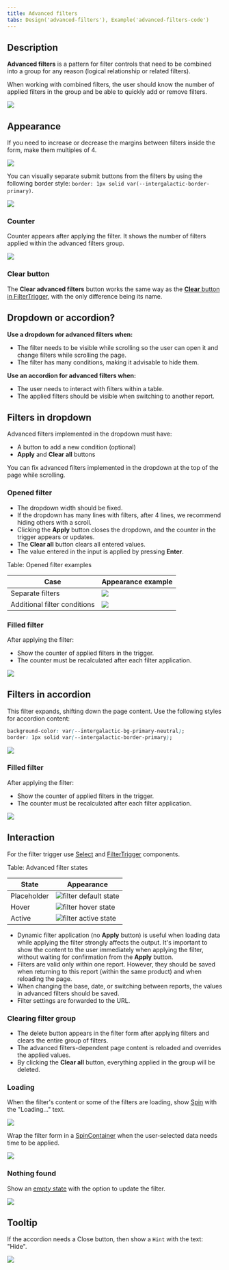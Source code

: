 ```yaml
---
title: Advanced filters
tabs: Design('advanced-filters'), Example('advanced-filters-code')
---
```


## Description

**Advanced filters** is a pattern for filter controls that need to be combined into a group for any reason (logical relationship or related filters).

When working with combined filters, the user should know the number of applied filters in the group and be able to quickly add or remove filters.

![](static/advanced-filters-dropdown-filled.png)

<!-- ### Combination of conditions

Advanced filters can combine the following conditions:

**By logical division:**

- Including/excluding conditions (Include/exclude filters).
- Separate filters (SERP features, etc.).

**By the method of applying the selected filters:**

- Triggered instantly when any filter group is selected.
- Triggered by a button. -->

## Appearance

If you need to increase or decrease the margins between filters inside the form, make them multiples of 4.

![](static/margins.png)

You can visually separate submit buttons from the filters by using the following border style: `border: 1px solid var(--intergalactic-border-primary)`.

![](static/advanced-filters-dropdown2.png)

### Counter

Counter appears after applying the filter. It shows the number of filters applied within the advanced filters group.

![](static/advanced-filter.png)

### Clear button

The **Clear advanced filters** button works the same way as the [**Clear** button in FilterTrigger](/components/filter-trigger/filter-trigger#interaction), with the only difference being its name.

## Dropdown or accordion?

**Use a dropdown for advanced filters when:**

- The filter needs to be visible while scrolling so the user can open it and change filters while scrolling the page.
- The filter has many conditions, making it advisable to hide them.

**Use an accordion for advanced filters when:**

- The user needs to interact with filters within a table.
- The applied filters should be visible when switching to another report.

## Filters in dropdown

Advanced filters implemented in the dropdown must have:

- A button to add a new condition (optional)
- **Apply** and **Clear all** buttons

You can fix advanced filters implemented in the dropdown at the top of the page while scrolling.

### Opened filter

- The dropdown width should be fixed.
- If the dropdown has many lines with filters, after 4 lines, we recommend hiding others with a scroll.
- Clicking the **Apply** button closes the dropdown, and the counter in the trigger appears or updates.
- The **Clear all** button clears all entered values.
- The value entered in the input is applied by pressing **Enter**.

Table: Opened filter examples

| Case                         | Appearance example                         |
| ---------------------------- | ------------------------------------------ |
| Separate filters             | ![](static/advanced-filters-dropdown.png)  |
| Additional filter conditions | ![](static/advanced-filters-dropdown2.png) |

### Filled filter

After applying the filter:

- Show the counter of applied filters in the trigger.
- The counter must be recalculated after each filter application.

![](static/advanced-filters-dropdown-filled.png)

## Filters in accordion

This filter expands, shifting down the page content. Use the following styles for accordion content:

```css
background-color: var(--intergalactic-bg-primary-neutral);
border: 1px solid var(--intergalactic-border-primary);
```

![](static/advanced-filters-apply.png)

### Filled filter

After applying the filter:

- Show the counter of applied filters in the trigger.
- The counter must be recalculated after each filter application.

![](static/advanced-filters-accordion-filled.png)

## Interaction

For the filter trigger use [Select](/components/select/select) and [FilterTrigger](/components/filter-trigger/filter-trigger) components.

Table: Advanced filter states

| State       | Appearance                                         |
| ----------- | -------------------------------------------------- |
| Placeholder | ![filter default state](static/default.png)        |
| Hover       | ![filter hover state](static/hover.png)            |
| Active      | ![filter active state](static/advanced-filter.png) |

- Dynamic filter application (no **Apply** button) is useful when loading data while applying the filter strongly affects the output. It's important to show the content to the user immediately when applying the filter, without waiting for confirmation from the **Apply** button.
- Filters are valid only within one report. However, they should be saved when returning to this report (within the same product) and when reloading the page.
- When changing the base, date, or switching between reports, the values in advanced filters should be saved.
- Filter settings are forwarded to the URL.

### Clearing filter group

- The delete button appears in the filter form after applying filters and clears the entire group of filters.
- The advanced filters-dependent page content is reloaded and overrides the applied values.
- By clicking the **Clear all** button, everything applied in the group will be deleted.

### Loading

When the filter's content or some of the filters are loading, show [Spin](/components/spin/spin) with the "Loading..." text.

![](static/loading.png)

Wrap the filter form in a [SpinContainer](/components/spin-container/spin-container) when the user-selected data needs time to be applied.

![](static/advanced-filters-loading.png)

### Nothing found

Show an [empty state](/components/widget-empty/widget-empty) with the option to update the filter.

![](static/nothing-found-advanced-filters.png)

## Tooltip

If the accordion needs a Close button, then show a `Hint` with the text: "Hide".

![](static/tooltip-2.png)

